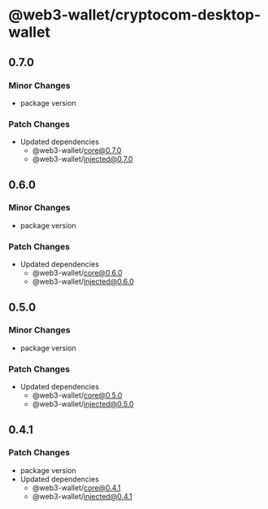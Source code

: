 # @web3-wallet/cryptocom-desktop-wallet

## 0.7.0

### Minor Changes

- package version

### Patch Changes

- Updated dependencies
  - @web3-wallet/core@0.7.0
  - @web3-wallet/injected@0.7.0

## 0.6.0

### Minor Changes

- package version

### Patch Changes

- Updated dependencies
  - @web3-wallet/core@0.6.0
  - @web3-wallet/injected@0.6.0

## 0.5.0

### Minor Changes

- package version

### Patch Changes

- Updated dependencies
  - @web3-wallet/core@0.5.0
  - @web3-wallet/injected@0.5.0

## 0.4.1

### Patch Changes

- package version
- Updated dependencies
  - @web3-wallet/core@0.4.1
  - @web3-wallet/injected@0.4.1
